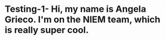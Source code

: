 Testing-1- Hi, my name is Angela Grieco. I'm on the NIEM team, which is really super cool. 
==========
